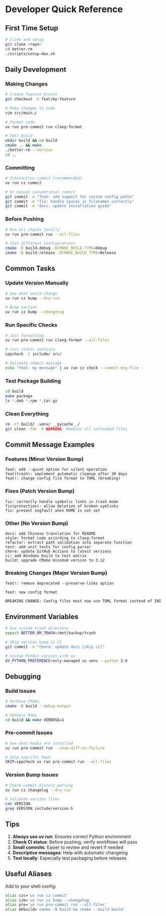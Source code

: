 # Developer Quick Reference

## First Time Setup
```bash
# Clone and setup
git clone <repo>
cd better-rm
./scripts/setup-dev.sh
```

## Daily Development

### Making Changes
```bash
# Create feature branch
git checkout -b feat/my-feature

# Make changes to code
vim src/main.c

# Format code
uv run pre-commit run clang-format

# Test build
mkdir build && cd build
cmake .. && make
./better-rm --version
cd ..
```

### Committing
```bash
# Interactive commit (recommended)
uv run cz commit

# Or manual conventional commit
git commit -m "feat: add support for custom config paths"
git commit -m "fix: handle spaces in filenames correctly"
git commit -m "docs: update installation guide"
```

### Before Pushing
```bash
# Run all checks locally
uv run pre-commit run --all-files

# Test different configurations
cmake -B build-debug -DCMAKE_BUILD_TYPE=Debug
cmake -B build-release -DCMAKE_BUILD_TYPE=Release
```

## Common Tasks

### Update Version Manually
```bash
# See what would change
uv run cz bump --dry-run

# Bump version
uv run cz bump --changelog
```

### Run Specific Checks
```bash
# Just formatting
uv run pre-commit run clang-format --all-files

# Just static analysis
cppcheck -I include/ src/

# Validate commit message
echo "feat: my message" | uv run cz check --commit-msg-file -
```

### Test Package Building
```bash
cd build
make package
ls *.deb *.rpm *.tar.gz
```

### Clean Everything
```bash
rm -rf build/ .venv/ __pycache__/
git clean -fdx  # WARNING: Removes all untracked files
```

## Commit Message Examples

### Features (Minor Version Bump)
```
feat: add --quiet option for silent operation
feat(trash): implement automatic cleanup after 30 days
feat!: change config file format to TOML (breaking)
```

### Fixes (Patch Version Bump)
```
fix: correctly handle symbolic links in trash mode
fix(protection): allow deletion of broken symlinks
fix: prevent segfault when HOME is not set
```

### Other (No Version Bump)
```
docs: add Chinese translation for README
style: format code according to clang-format
refactor: extract path validation into separate function
test: add unit tests for config parser
chore: update GitHub Actions to latest versions
ci: add Windows build to test matrix
build: upgrade CMake minimum version to 3.12
```

### Breaking Changes (Major Version Bump)
```
feat!: remove deprecated --preserve-links option

feat: new config format

BREAKING CHANGE: Config files must now use TOML format instead of INI
```

## Environment Variables

```bash
# Use custom trash directory
export BETTER_RM_TRASH=/mnt/backup/trash

# Skip version bump in CI
git commit -m "chore: update docs [skip ci]"

# Custom Python version with uv
UV_PYTHON_PREFERENCE=only-managed uv venv --python 3.9
```

## Debugging

### Build Issues
```bash
# Verbose CMake
cmake -B build --debug-output

# Verbose Make
cd build && make VERBOSE=1
```

### Pre-commit Issues
```bash
# See what hooks are installed
uv run pre-commit run --show-diff-on-failure

# Skip specific hook
SKIP=cppcheck uv run pre-commit run --all-files
```

### Version Bump Issues
```bash
# Check commit history parsing
uv run cz changelog --dry-run

# Validate version files
cat VERSION
grep VERSION include/version.h
```

## Tips

1. **Always use uv run**: Ensures correct Python environment
2. **Check CI status**: Before pushing, verify workflows will pass
3. **Small commits**: Easier to review and revert if needed
4. **Descriptive messages**: Help with automatic changelog
5. **Test locally**: Especially test packaging before releases

## Useful Aliases

Add to your shell config:
```bash
alias czc='uv run cz commit'
alias czb='uv run cz bump --changelog'
alias pre='uv run pre-commit run --all-files'
alias mkbuild='cmake -B build && cmake --build build'
```